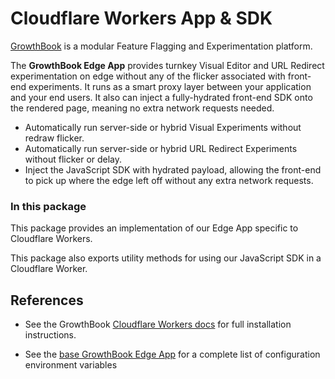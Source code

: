 # Cloudflare Workers App & SDK

[GrowthBook](https://www.growthbook.io) is a modular Feature Flagging and Experimentation platform.

The **GrowthBook Edge App** provides turnkey Visual Editor and URL Redirect experimentation on edge without any of the flicker associated with front-end experiments. It runs as a smart proxy layer between your application and your end users. It also can inject a fully-hydrated front-end SDK onto the rendered page, meaning no extra network requests needed.

- Automatically run server-side or hybrid Visual Experiments without redraw flicker.
- Automatically run server-side or hybrid URL Redirect Experiments without flicker or delay.
- Inject the JavaScript SDK with hydrated payload, allowing the front-end to pick up where the edge left off without any extra network requests.

### In this package

This package provides an implementation of our Edge App specific to Cloudflare Workers.

This package also exports utility methods for using our JavaScript SDK in a Cloudflare Worker.

## References

- See the GrowthBook [Cloudflare Workers docs](https://docs.growthbook.io/lib/edge/cloudflare) for full installation instructions.


- See the [base GrowthBook Edge App](../edge-utils) for a complete list of configuration environment variables
